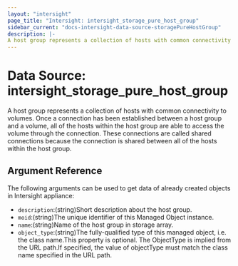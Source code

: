 ```yaml
---
layout: "intersight"
page_title: "Intersight: intersight_storage_pure_host_group"
sidebar_current: "docs-intersight-data-source-storagePureHostGroup"
description: |-
A host group represents a collection of hosts with common connectivity to volumes. Once a connection has been established between a host group and a volume, all of the hosts within the host group are able to access the volume through the connection. These connections are called shared connections because the connection is shared between all of the hosts within the host group.
---
```


# Data Source: intersight_storage_pure_host_group
A host group represents a collection of hosts with common connectivity to volumes. Once a connection has been established between a host group and a volume, all of the hosts within the host group are able to access the volume through the connection. These connections are called shared connections because the connection is shared between all of the hosts within the host group.
## Argument Reference
The following arguments can be used to get data of already created objects in Intersight appliance:
* `description`:(string)Short description about the host group.
* `moid`:(string)The unique identifier of this Managed Object instance.
* `name`:(string)Name of the host group in storage array.
* `object_type`:(string)The fully-qualified type of this managed object, i.e. the class name.This property is optional. The ObjectType is implied from the URL path.If specified, the value of objectType must match the class name specified in the URL path.
